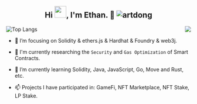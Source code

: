 <h2 align="center">Hi <img src="https://cdn.jsdelivr.net/gh/dmego/images/img/Hi.gif" height="32" />, I'm Ethan. 👋 <img src="https://komarev.com/ghpvc/?username=EthanOK&label=Visits" alt="artdong" />
</h2>
 
<img align="right" src="https://github-readme-stats.vercel.app/api?username=EthanOK&show_icons=true&icon_color=CE1D2D&hide_title=true" />


![Top Langs](https://github-readme-stats.vercel.app/api/top-langs/?username=EthanOK&layout=compact&langs_count=6)


- :orange_book: I’m focusing on Solidity & ethers.js & Hardhat & Foundry & web3j.


- 🔭 I'm currently researching the `Security` and `Gas Optimization` of Smart Contracts.


- 🌱 I’m currently learning Solidity, Java, JavaScript, Go, Move and Rust, etc.

- 📫 Projects I have participated in: GameFi, NFT Marketplace, NFT Stake, LP Stake.

<!--
[![Stargazers over time](https://starchart.cc/Jxpro/damai-tickets.svg) ](https://starchart.cc/Jxpro/damai-tickets)
-->

<!--
**EthanOK/EthanOk** is a ✨ _special_ ✨ repository because its `README.md` (this file) appears on your GitHub profile.

Here are some ideas to get you started:

- 🔭 I’m currently working on ...
- 🌱 I’m currently learning ...
- 👯 I’m looking to collaborate on ...
- 🤔 I’m looking for help with ...
- 💬 Ask me about ...
- 📫 How to reach me: ...
- 😄 Pronouns: ...
- ⚡ Fun fact: ...
-->


